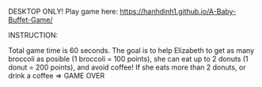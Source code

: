 DESKTOP ONLY!
Play game here: https://hanhdinh1.github.io/A-Baby-Buffet-Game/

INSTRUCTION:

Total game time is 60 seconds.
The goal is to help Elizabeth to get as many broccoli as posible (1 broccoli = 100 points), she can eat up to 2 donuts (1 donut = 200 points), and avoid coffee!
If she eats more than 2 donuts, or drink a coffee => GAME OVER
